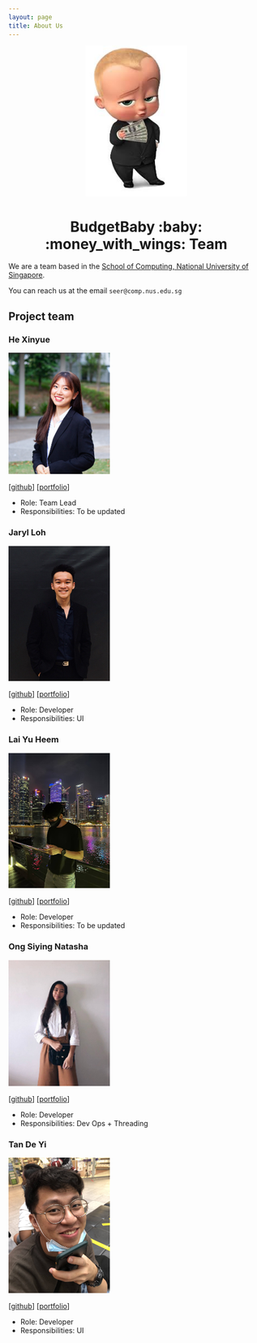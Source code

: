```yaml
---
layout: page
title: About Us
---
```


<p align="center">
  <img src="./images/budget_baby.png" width="200px" />
  <h1 align="center">BudgetBaby :baby: :money_with_wings: Team</h1>
</p>

We are a team based in the [School of Computing, National University of Singapore](http://www.comp.nus.edu.sg).

You can reach us at the email `seer@comp.nus.edu.sg`

## Project team

### He Xinyue

<img src="images/eksinyue.png" width="200px">

[[github](https://github.com/eksinyue)]
[[portfolio](team/eksinyue.md)]

- Role: Team Lead
- Responsibilities: To be updated

### Jaryl Loh

<img src="images/jxrrelo.png" width="200px">

[[github](http://github.com/jxrrelo)]
[[portfolio](team/jxrrelo.md)]

- Role: Developer
- Responsibilities: UI

### Lai Yu Heem

<img src="images/yuheem.png" width="200px">

[[github](http://github.com/yuheem)] [[portfolio](team/yuheem.md)]

- Role: Developer
- Responsibilities: To be updated

### Ong Siying Natasha

<img src="images/natosy.png" width="200px">

[[github](http://github.com/natosy)]
[[portfolio](team/natosy.md)]

- Role: Developer
- Responsibilities: Dev Ops + Threading

### Tan De Yi

<img src="images/deyixtan.png" width="200px">

[[github](http://github.com/deyixtan)]
[[portfolio](team/deyixtan.md)]

- Role: Developer
- Responsibilities: UI
